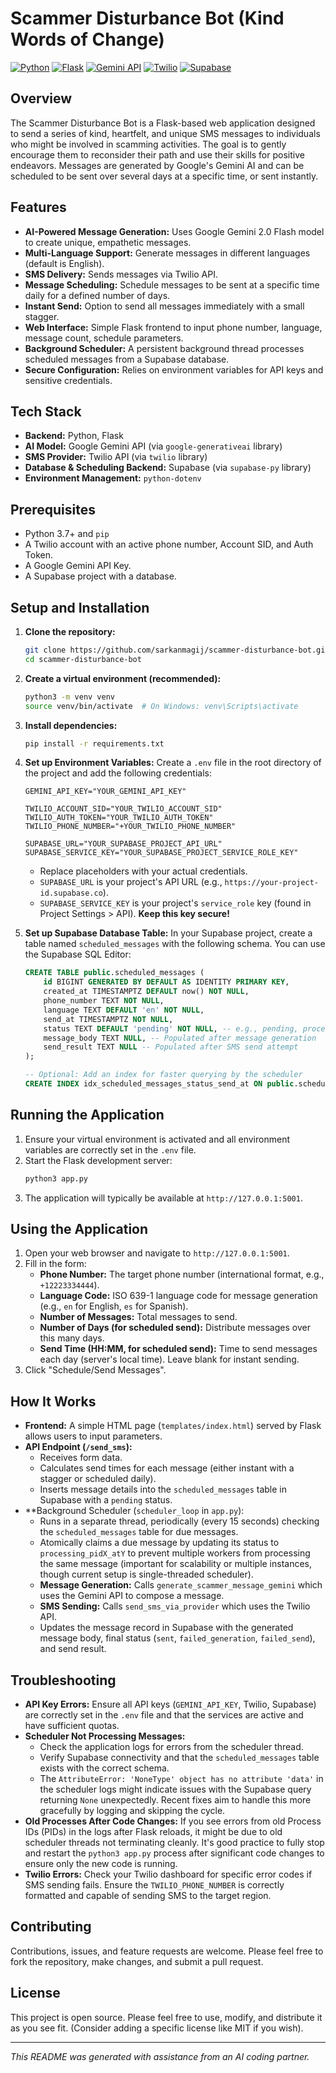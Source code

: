 # Scammer Disturbance Bot (Kind Words of Change)

[![Python](https://img.shields.io/badge/Python-3.x-blue.svg)](https://www.python.org/)
[![Flask](https://img.shields.io/badge/Flask-3.0-green.svg)](https://flask.palletsprojects.com/)
[![Gemini API](https://img.shields.io/badge/Gemini%20API-v2.0-purple.svg)](https://ai.google.dev/)
[![Twilio](https://img.shields.io/badge/Twilio-SMS-red.svg)](https://www.twilio.com/)
[![Supabase](https://img.shields.io/badge/Supabase-Database-orange.svg)](https://supabase.io/)

## Overview

The Scammer Disturbance Bot is a Flask-based web application designed to send a series of kind, heartfelt, and unique SMS messages to individuals who might be involved in scamming activities. The goal is to gently encourage them to reconsider their path and use their skills for positive endeavors. Messages are generated by Google's Gemini AI and can be scheduled to be sent over several days at a specific time, or sent instantly.

## Features

*   **AI-Powered Message Generation:** Uses Google Gemini 2.0 Flash model to create unique, empathetic messages.
*   **Multi-Language Support:** Generate messages in different languages (default is English).
*   **SMS Delivery:** Sends messages via Twilio API.
*   **Message Scheduling:** Schedule messages to be sent at a specific time daily for a defined number of days.
*   **Instant Send:** Option to send all messages immediately with a small stagger.
*   **Web Interface:** Simple Flask frontend to input phone number, language, message count, schedule parameters.
*   **Background Scheduler:** A persistent background thread processes scheduled messages from a Supabase database.
*   **Secure Configuration:** Relies on environment variables for API keys and sensitive credentials.

## Tech Stack

*   **Backend:** Python, Flask
*   **AI Model:** Google Gemini API (via `google-generativeai` library)
*   **SMS Provider:** Twilio API (via `twilio` library)
*   **Database & Scheduling Backend:** Supabase (via `supabase-py` library)
*   **Environment Management:** `python-dotenv`

## Prerequisites

*   Python 3.7+ and `pip`
*   A Twilio account with an active phone number, Account SID, and Auth Token.
*   A Google Gemini API Key.
*   A Supabase project with a database.

## Setup and Installation

1.  **Clone the repository:**
    ```bash
    git clone https://github.com/sarkanmagij/scammer-disturbance-bot.git
    cd scammer-disturbance-bot
    ```

2.  **Create a virtual environment (recommended):**
    ```bash
    python3 -m venv venv
    source venv/bin/activate  # On Windows: venv\Scripts\activate
    ```

3.  **Install dependencies:**
    ```bash
    pip install -r requirements.txt
    ```

4.  **Set up Environment Variables:**
    Create a `.env` file in the root directory of the project and add the following credentials:

    ```env
    GEMINI_API_KEY="YOUR_GEMINI_API_KEY"

    TWILIO_ACCOUNT_SID="YOUR_TWILIO_ACCOUNT_SID"
    TWILIO_AUTH_TOKEN="YOUR_TWILIO_AUTH_TOKEN"
    TWILIO_PHONE_NUMBER="+YOUR_TWILIO_PHONE_NUMBER"

    SUPABASE_URL="YOUR_SUPABASE_PROJECT_API_URL"
    SUPABASE_SERVICE_KEY="YOUR_SUPABASE_PROJECT_SERVICE_ROLE_KEY"
    ```

    *   Replace placeholders with your actual credentials.
    *   `SUPABASE_URL` is your project's API URL (e.g., `https://your-project-id.supabase.co`).
    *   `SUPABASE_SERVICE_KEY` is your project's `service_role` key (found in Project Settings > API). **Keep this key secure!**

5.  **Set up Supabase Database Table:**
    In your Supabase project, create a table named `scheduled_messages` with the following schema. You can use the Supabase SQL Editor:

    ```sql
    CREATE TABLE public.scheduled_messages (
        id BIGINT GENERATED BY DEFAULT AS IDENTITY PRIMARY KEY,
        created_at TIMESTAMPTZ DEFAULT now() NOT NULL,
        phone_number TEXT NOT NULL,
        language TEXT DEFAULT 'en' NOT NULL,
        send_at TIMESTAMPTZ NOT NULL,
        status TEXT DEFAULT 'pending' NOT NULL, -- e.g., pending, processing_pidX_atY, sent, failed_generation, failed_send
        message_body TEXT NULL, -- Populated after message generation
        send_result TEXT NULL -- Populated after SMS send attempt
    );

    -- Optional: Add an index for faster querying by the scheduler
    CREATE INDEX idx_scheduled_messages_status_send_at ON public.scheduled_messages (status, send_at);
    ```

## Running the Application

1.  Ensure your virtual environment is activated and all environment variables are correctly set in the `.env` file.
2.  Start the Flask development server:
    ```bash
    python3 app.py
    ```
3.  The application will typically be available at `http://127.0.0.1:5001`.

## Using the Application

1.  Open your web browser and navigate to `http://127.0.0.1:5001`.
2.  Fill in the form:
    *   **Phone Number:** The target phone number (international format, e.g., `+12223334444`).
    *   **Language Code:** ISO 639-1 language code for message generation (e.g., `en` for English, `es` for Spanish).
    *   **Number of Messages:** Total messages to send.
    *   **Number of Days (for scheduled send):** Distribute messages over this many days.
    *   **Send Time (HH:MM, for scheduled send):** Time to send messages each day (server's local time). Leave blank for instant sending.
3.  Click "Schedule/Send Messages".

## How It Works

*   **Frontend:** A simple HTML page (`templates/index.html`) served by Flask allows users to input parameters.
*   **API Endpoint (`/send_sms`):**
    *   Receives form data.
    *   Calculates send times for each message (either instant with a stagger or scheduled daily).
    *   Inserts message details into the `scheduled_messages` table in Supabase with a `pending` status.
*   **Background Scheduler (`scheduler_loop` in `app.py`):
    *   Runs in a separate thread, periodically (every 15 seconds) checking the `scheduled_messages` table for due messages.
    *   Atomically claims a due message by updating its status to `processing_pidX_atY` to prevent multiple workers from processing the same message (important for scalability or multiple instances, though current setup is single-threaded scheduler).
    *   **Message Generation:** Calls `generate_scammer_message_gemini` which uses the Gemini API to compose a message.
    *   **SMS Sending:** Calls `send_sms_via_provider` which uses the Twilio API.
    *   Updates the message record in Supabase with the generated message body, final status (`sent`, `failed_generation`, `failed_send`), and send result.

## Troubleshooting

*   **API Key Errors:** Ensure all API keys (`GEMINI_API_KEY`, Twilio, Supabase) are correctly set in the `.env` file and that the services are active and have sufficient quotas.
*   **Scheduler Not Processing Messages:**
    *   Check the application logs for errors from the scheduler thread.
    *   Verify Supabase connectivity and that the `scheduled_messages` table exists with the correct schema.
    *   The `AttributeError: 'NoneType' object has no attribute 'data'` in the scheduler logs might indicate issues with the Supabase query returning `None` unexpectedly. Recent fixes aim to handle this more gracefully by logging and skipping the cycle.
*   **Old Processes After Code Changes:** If you see errors from old Process IDs (PIDs) in the logs after Flask reloads, it might be due to old scheduler threads not terminating cleanly. It's good practice to fully stop and restart the `python3 app.py` process after significant code changes to ensure only the new code is running.
*   **Twilio Errors:** Check your Twilio dashboard for specific error codes if SMS sending fails. Ensure the `TWILIO_PHONE_NUMBER` is correctly formatted and capable of sending SMS to the target region.

## Contributing

Contributions, issues, and feature requests are welcome. Please feel free to fork the repository, make changes, and submit a pull request.

## License

This project is open source. Please feel free to use, modify, and distribute it as you see fit. (Consider adding a specific license like MIT if you wish).

---

*This README was generated with assistance from an AI coding partner.* 